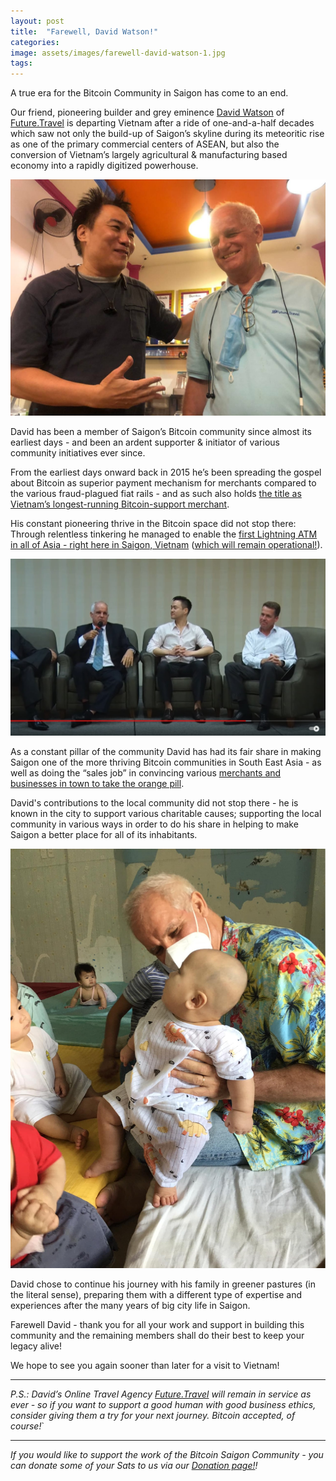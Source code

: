 ```yaml
---
layout: post
title:  "Farewell, David Watson!"
categories: 
image: assets/images/farewell-david-watson-1.jpg
tags: 
---
```


A true era for the Bitcoin Community in Saigon has come to an end. 

Our friend, pioneering builder and grey eminence [David Watson](https://twitter.com/Watson_ITA) of [Future.Travel](http://future.travel) is departing Vietnam after a ride of one-and-a-half decades which saw not only the build-up of Saigon’s skyline during its meteoritic rise as one of the primary commercial centers of ASEAN, but also the conversion of Vietnam’s largely agricultural & manufacturing based economy into a rapidly digitized powerhouse.

![](/assets/images/farewell-david-watson-1.jpg)

David has been a member of Saigon’s Bitcoin community since almost its earliest days - and been an ardent supporter & initiator of various community initiatives ever since.

From the earliest days onward back in 2015 he’s been spreading the gospel about Bitcoin as superior payment mechanism for merchants compared to the various fraud-plagued fiat rails - and as such also holds [the title as Vietnam’s longest-running Bitcoin-support merchant](https://bitcoinsaigon.org/david-watson-future-travel/).

His constant pioneering thrive in the Bitcoin space did not stop there: Through relentless tinkering he managed to enable the [first Lightning ATM in all of Asia - right here in Saigon, Vietnam](https://news.bitcoinvn.io/first-lightning-atm-saigon-launches/) ([which will remain operational!](https://coinatmradar.com/bitcoin_atm/16626/bitcoin-atm-cryptocurrency-atm-ho-chi-minh-city-futuretravel/)).

[![David Watson repping the Orange Coin vs TradFi payment providers at BlockFin Asia 2016](/assets/images/farewell-david-watson-3.jpg)](https://youtu.be/zmyTGjasRTE)
 
 As a constant pillar of the community David has had its fair share in making Saigon one of the more thriving Bitcoin communities in South East Asia - as well as doing the “sales job” in convincing various [merchants and businesses in town to take the orange pill](https://bitcoinsaigon.org/merchants).

David's contributions to the local community did not stop there - he is known in the city to support various charitable causes; supporting the local community in various ways in order to do his share in helping to make Saigon a better place for all of its inhabitants.

![](/assets/images/farewell-david-watson-2.jpg)

David chose to continue his journey with his family in greener pastures (in the literal sense), preparing them with a different type of expertise and experiences after the many years of big city life in Saigon.

Farewell David - thank you for all your work and support in building this community and the remaining members shall do their best to keep your legacy alive!

We hope to see you again sooner than later for a visit to Vietnam!

---

*P.S.: David’s Online Travel Agency [Future.Travel](http://future.travel) will remain in service as ever - so if you want to support a good human with good business ethics, consider giving them a try for your next journey.  Bitcoin accepted, of course!*`

---

*If you would like to support the work of the Bitcoin Saigon Community - you can donate some of your Sats to us via our [Donation page!](https://bitcoinsaigon.org/donate-satoshis)!*

